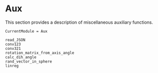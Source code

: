 # Aux

This section provides a description of miscellaneous auxiliary functions.
```@meta
CurrentModule = Aux
```

```@docs
read_JSON
conv123
conv321
rotation_matrix_from_axis_angle
calc_dih_angle
rand_vector_in_sphere
linreg
```